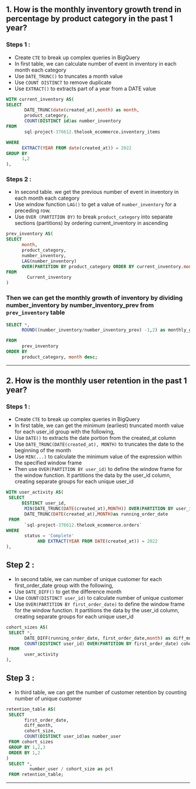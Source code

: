## 1. How is the monthly inventory growth trend in percentage by product category in the past 1 year?

### Steps 1 :
- Create `CTE` to break up complex queries in BigQuery
- In first table, we can calculate number of event in inventory in each month each category
- Use `DATE_TRUNC()` to truncates a month value
- Use `COUNT DISTINCT` to remove duplicate
- Use `EXTRACT()` to extracts part of a year from a DATE value

```sql
WITH current_inventory AS(
SELECT
       DATE_TRUNC(date(created_at),month) as month,
       product_category,
       COUNT(DISTINCT id)as number_inventory
FROM
       sql-project-376612.thelook_ecommerce.inventory_items

WHERE
      EXTRACT(YEAR FROM date(created_at)) = 2022
GROUP BY
      1,2
),
```

### Steps 2 :
- In second table. we get the previous number of event in inventory in each month each category
- Use window function `LAG()` to get a value of `number_inventory` for a preceding row.
- Use `OVER (PARTITION BY)` to break `product_category` into separate sections (partitions) by ordering current_inventory in ascending

```sql
prev_inventory AS(
SELECT
      month,
      product_category,
      number_inventory,
      LAG(number_inventory)
      OVER(PARTITION BY product_category ORDER BY current_inventory.month) as number_inventory_prev
FROM
    	Current_inventory
)
```

### Then we can get the monthly growth of inventory by dividing number_inventory by number_inventory_prev from `prev_inventory` table

```sql
SELECT *,
      ROUND((number_inventory/number_inventory_prev) -1,2) as monthly_growth

FROM
      prev_inventory
ORDER BY
      product_category, month desc;
```
----

## 2. How is the monthly user retention in the past 1 year?

### Steps 1 :
- Create `CTE` to break up complex queries in BigQuery
- In first table, we can get the minimum (earliest) truncated month value for each user_id group with the following,
- Use `DATE()` to extracts the date portion from the created_at column
- Use `DATE_TRUNC(DATE(created_at), MONTH)` to truncates the date to the beginning of the month
- Use `MIN(...)` to calculate the minimum value of the expression within the specified window frame
- Then use `OVER(PARTITION BY user_id)` to define the window frame for the window function. It partitions the data by the user_id column, creating separate groups for each unique user_id

```sql
WITH user_activity AS(
 SELECT
      DISTINCT user_id,
       MIN(DATE_TRUNC(DATE(created_at),MONTH)) OVER(PARTITION BY user_id) as first_order_date,
       DATE_TRUNC(DATE(created_at),MONTH)as running_order_date
 FROM
       `sql-project-376612.thelook_ecommerce.orders`   
WHERE
       status = 'Complete'
            AND EXTRACT(YEAR FROM DATE(created_at)) = 2022
),
```

## Step 2 :
- In second table, we can number of unique customer for each first_order_date group with the following,
- Use `DATE_DIFF()` to get the difference month
- Use `COUNT(DISTINCT user_id)` to calculate number of unique customer
- Use `OVER(PARTITION BY first_order_date)` to define the window frame for the window function. It partitions the data by the user_id column, creating separate groups for each unique user_id

```sql
cohort_sizes AS(
 SELECT *,
       DATE_DIFF(running_order_date, first_order_date,month) as diff_month,
       COUNT(DISTINCT user_id) OVER(PARTITION BY first_order_date) cohort_size
 FROM
       user_activity     
),
```

## Step 3 :
- In third table, we can get the number of customer retention by counting number of unique customer

```sql
retention_table AS(
 SELECT
       first_order_date,
       diff_month,
       cohort_size,
       COUNT(DISTINCT user_id)as number_user
 FROM cohort_sizes     
 GROUP BY 1,2,3
 ORDER BY 1,2
)
 SELECT *,
         number_user / cohort_size as pct
 FROM retention_table;
```
----
